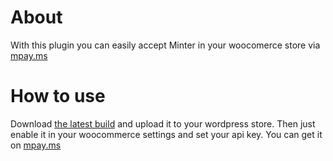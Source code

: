 # About
With this plugin you can easily accept Minter in your woocomerce store via [mpay.ms](https://mpay.ms)

# How to use
Download [the latest build](https://github.com/mintermania/mpay-woocommerce/archive/master.zip) and upload it to your wordpress store.
Then just enable it in your woocommerce settings and set your api key. You can get it on [mpay.ms](https://mpay.ms)